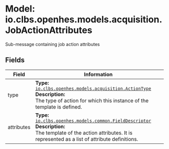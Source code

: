 # Model: io.clbs.openhes.models.acquisition.JobActionAttributes

Sub-message containing job action attributes

## Fields

| Field | Information |
| --- | --- |
| type | <b>Type:</b> [`io.clbs.openhes.models.acquisition.ActionType`](model-io-clbs-openhes-models-acquisition-actiontype.md)<br><b>Description:</b><br>The type of action for which this instance of the template is defined. |
| attributes | <b>Type:</b> [`io.clbs.openhes.models.common.FieldDescriptor`](model-io-clbs-openhes-models-common-fielddescriptor.md)<br><b>Description:</b><br>The template of the action attributes. It is represented as a list of attribute definitions. |

